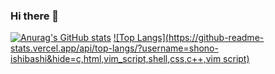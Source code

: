 ### Hi there 👋

<!--
**shono-ishibashi/shono-ishibashi** is a ✨ _special_ ✨ repository because its `README.md` (this file) appears on your GitHub profile.

Here are some ideas to get you started:

- 🔭 I’m currently working on ...
- 🌱 I’m currently learning ...
- 👯 I’m looking to collaborate on ...
- 🤔 I’m looking for help with ...
- 💬 Ask me about ...
- 📫 How to reach me: ...
- 😄 Pronouns: ...
- ⚡ Fun fact: ...
-->

[![Anurag's GitHub stats](https://github-readme-stats.vercel.app/api?username=shono-ishibashi)](https://github.com/anuraghazra/github-readme-stats)  [![Top Langs](https://github-readme-stats.vercel.app/api/top-langs/?username=shono-ishibashi&hide=c,html,vim_script,shell,css,c++,vim script)](https://github.com/anuraghazra/github-readme-stats)
